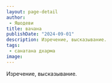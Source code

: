 ```yaml
---
layout: page-detail
author:
 - Яшодеви
title: вачана
publishDate: "2024-09-01"
description: Изречение, высказывание.
tags:
 - санатана дхарма
image: 
---
```


Изречение, высказывание.

